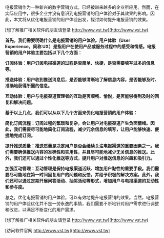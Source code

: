 电报营销作为一种新兴的数字营销方式，已经被越来越多的企业所应用。然而，在实际应用中，很多企业并没有意识到电报营销的用户体验对于其效果的影响。因此，本文将从优化电报营销的用户体验出发，探讨如何提升电报营销的效果。

[想了解推广相关软件的朋友请登录 http://www.vst.tw](http://www.vst.tw)

**首先，我们需要明确什么是电报营销的用户体验。用户体验（User Experience，简称 UX）是指用户在使用产品或服务过程中的感受和情感。电报营销的用户体验主要包括以下几个方面：**

**订阅体验：用户订阅电报渠道的过程是否简单、快捷，是否需要填写过多的信息等。**

**推送体验：用户收到推送消息后，是否能够清晰地了解信息内容，是否能够及时、准确地获得所需的信息。**

**互动体验：用户与电报渠道管理者的互动是否顺畅、愉悦，是否能够得到及时的回复和解决问题。**

**基于以上几点，我们可以从以下几个方面来优化电报营销的用户体验：**

**简化订阅流程：订阅过程的繁琐和复杂，会让用户对电报渠道产生负面情绪。因此，我们需要尽可能地简化订阅流程，减少冗余信息的填写，让用户能够快速、便捷地完成订阅。**

**提升推送质量：推送质量是决定用户是否会继续关注电报渠道的重要因素之一。我们需要确保推送内容的准确性和实用性，并且尽可能地减少无关信息的推送。此外，我们还可以通过个性化推送等方式，提升用户对推送信息的兴趣和吸引力。**

**加强互动管理：互动管理是保持电报渠道活跃、增加用户黏性的重要手段。我们需要尽可能地在第一时间回复用户的问题和反馈，并给予积极的解决方案。此外，我们还可以通过定期开展问答活动、抽奖活动等形式，增加用户与电报渠道的互动性和参与度。**

总之，优化电报营销的用户体验，可以有效地提升电报营销的效果。当然，电报营销的用户体验优化并不是一劳永逸的事情，我们需要不断地针对用户需求进行调整和改进，以满足不断变化的用户需求。

[想了解推广相关软件的朋友请登录 http://www.vst.tw](http://www.vst.tw)


[访问软件官网 http://www.vst.tw](http://www.vst.tw)
